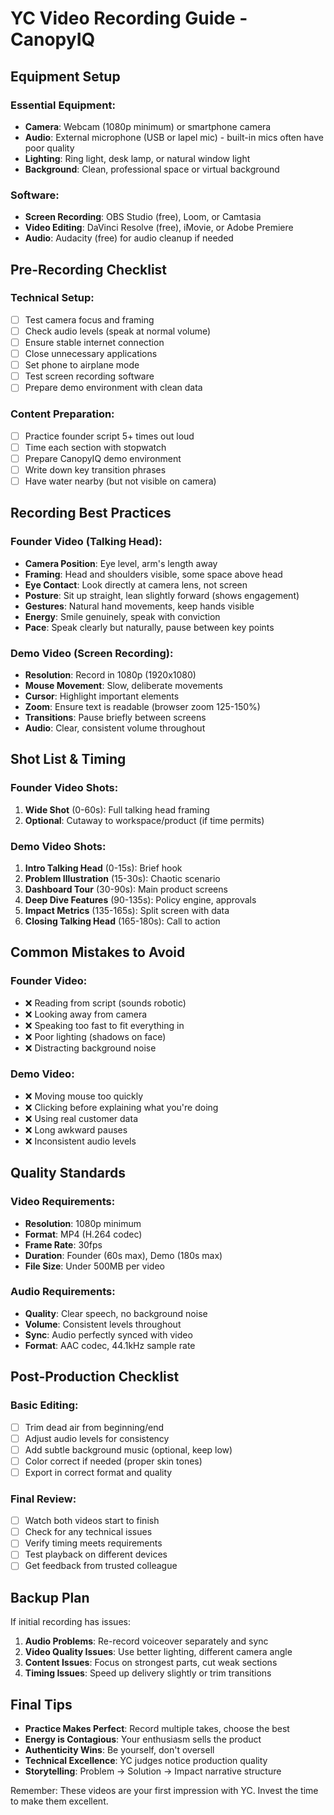 # YC Video Recording Guide - CanopyIQ

## Equipment Setup

### Essential Equipment:
- **Camera**: Webcam (1080p minimum) or smartphone camera
- **Audio**: External microphone (USB or lapel mic) - built-in mics often have poor quality
- **Lighting**: Ring light, desk lamp, or natural window light
- **Background**: Clean, professional space or virtual background

### Software:
- **Screen Recording**: OBS Studio (free), Loom, or Camtasia
- **Video Editing**: DaVinci Resolve (free), iMovie, or Adobe Premiere
- **Audio**: Audacity (free) for audio cleanup if needed

## Pre-Recording Checklist

### Technical Setup:
- [ ] Test camera focus and framing
- [ ] Check audio levels (speak at normal volume)
- [ ] Ensure stable internet connection
- [ ] Close unnecessary applications
- [ ] Set phone to airplane mode
- [ ] Test screen recording software
- [ ] Prepare demo environment with clean data

### Content Preparation:
- [ ] Practice founder script 5+ times out loud
- [ ] Time each section with stopwatch
- [ ] Prepare CanopyIQ demo environment
- [ ] Write down key transition phrases
- [ ] Have water nearby (but not visible on camera)

## Recording Best Practices

### Founder Video (Talking Head):
- **Camera Position**: Eye level, arm's length away
- **Framing**: Head and shoulders visible, some space above head
- **Eye Contact**: Look directly at camera lens, not screen
- **Posture**: Sit up straight, lean slightly forward (shows engagement)
- **Gestures**: Natural hand movements, keep hands visible
- **Energy**: Smile genuinely, speak with conviction
- **Pace**: Speak clearly but naturally, pause between key points

### Demo Video (Screen Recording):
- **Resolution**: Record in 1080p (1920x1080)
- **Mouse Movement**: Slow, deliberate movements
- **Cursor**: Highlight important elements
- **Zoom**: Ensure text is readable (browser zoom 125-150%)
- **Transitions**: Pause briefly between screens
- **Audio**: Clear, consistent volume throughout

## Shot List & Timing

### Founder Video Shots:
1. **Wide Shot** (0-60s): Full talking head framing
2. **Optional**: Cutaway to workspace/product (if time permits)

### Demo Video Shots:
1. **Intro Talking Head** (0-15s): Brief hook
2. **Problem Illustration** (15-30s): Chaotic scenario
3. **Dashboard Tour** (30-90s): Main product screens  
4. **Deep Dive Features** (90-135s): Policy engine, approvals
5. **Impact Metrics** (135-165s): Split screen with data
6. **Closing Talking Head** (165-180s): Call to action

## Common Mistakes to Avoid

### Founder Video:
- ❌ Reading from script (sounds robotic)
- ❌ Looking away from camera
- ❌ Speaking too fast to fit everything in
- ❌ Poor lighting (shadows on face)
- ❌ Distracting background noise

### Demo Video:
- ❌ Moving mouse too quickly
- ❌ Clicking before explaining what you're doing
- ❌ Using real customer data
- ❌ Long awkward pauses
- ❌ Inconsistent audio levels

## Quality Standards

### Video Requirements:
- **Resolution**: 1080p minimum
- **Format**: MP4 (H.264 codec)
- **Frame Rate**: 30fps
- **Duration**: Founder (60s max), Demo (180s max)
- **File Size**: Under 500MB per video

### Audio Requirements:
- **Quality**: Clear speech, no background noise
- **Volume**: Consistent levels throughout
- **Sync**: Audio perfectly synced with video
- **Format**: AAC codec, 44.1kHz sample rate

## Post-Production Checklist

### Basic Editing:
- [ ] Trim dead air from beginning/end
- [ ] Adjust audio levels for consistency
- [ ] Add subtle background music (optional, keep low)
- [ ] Color correct if needed (proper skin tones)
- [ ] Export in correct format and quality

### Final Review:
- [ ] Watch both videos start to finish
- [ ] Check for any technical issues
- [ ] Verify timing meets requirements
- [ ] Test playback on different devices
- [ ] Get feedback from trusted colleague

## Backup Plan

If initial recording has issues:
1. **Audio Problems**: Re-record voiceover separately and sync
2. **Video Quality Issues**: Use better lighting, different camera angle
3. **Content Issues**: Focus on strongest parts, cut weak sections
4. **Timing Issues**: Speed up delivery slightly or trim transitions

## Final Tips

- **Practice Makes Perfect**: Record multiple takes, choose the best
- **Energy is Contagious**: Your enthusiasm sells the product
- **Authenticity Wins**: Be yourself, don't oversell
- **Technical Excellence**: YC judges notice production quality
- **Storytelling**: Problem → Solution → Impact narrative structure

Remember: These videos are your first impression with YC. Invest the time to make them excellent.